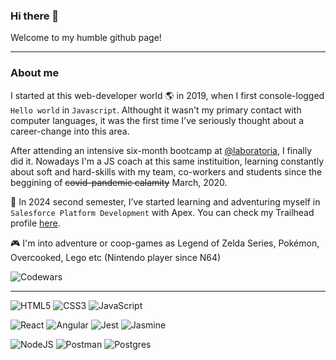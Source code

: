 ### Hi there 👋

Welcome to my humble github page!

---

### About me

I started at this web-developer world :earth_americas: in 2019, when I first console-logged `Hello world` in `Javascript`. Althought it wasn't my primary contact with computer languages, it was the first time I've seriously thought about a career-change into this area.

After attending an intensive six-month bootcamp at [@laboratoria](https://github.com/Laboratoria), I finally did it. Nowadays I'm a JS coach at this same instituition, learning constantly about soft and hard-skills with my team, co-workers and students since the beggining of ~~covid-pandemic calamity~~ March, 2020.

🌱 In 2024 second semester, I’ve started learning and adventuring myself in `Salesforce Platform Development` with Apex. You can check my Trailhead profile [here](https://www.salesforce.com/trailblazer/moniyama). 

:video_game:
I'm into adventure or coop-games as Legend of Zelda Series, Pokémon, Overcooked, Lego etc (Nintendo player since N64)

![Codewars](https://www.codewars.com/users/moniyama/badges/small)

---

![HTML5](https://img.shields.io/badge/html5-%23E34F26.svg?style=for-the-badge&logo=html5&logoColor=white)
![CSS3](https://img.shields.io/badge/css3-%231572B6.svg?style=for-the-badge&logo=css3&logoColor=white)
![JavaScript](https://img.shields.io/badge/javascript-%23323330.svg?style=for-the-badge&logo=javascript&logoColor=%23F7DF1E)

![React](https://img.shields.io/badge/react-%2320232a.svg?style=for-the-badge&logo=react&logoColor=%2361DAFB)
![Angular](https://img.shields.io/badge/angular-%23DD0031.svg?style=for-the-badge&logo=angular&logoColor=white)
![Jest](https://img.shields.io/badge/-jest-%23C21325?style=for-the-badge&logo=jest&logoColor=white)
![Jasmine](https://img.shields.io/badge/-Jasmine-%238A4182?style=for-the-badge&logo=Jasmine&logoColor=white)

![NodeJS](https://img.shields.io/badge/node.js-6DA55F?style=for-the-badge&logo=node.js&logoColor=white)
![Postman](https://img.shields.io/badge/Postman-FF6C37?style=for-the-badge&logo=postman&logoColor=white)
![Postgres](https://img.shields.io/badge/postgres-%23316192.svg?style=for-the-badge&logo=postgresql&logoColor=white)

<!--
**moniyama/moniyama** is a ✨ _special_ ✨ repository because its `README.md` (this file) appears on your GitHub profile.

Here are some ideas to get you started:

- 🔭 I’m currently working on ...
- 🌱 I’m currently learning ...
- 👯 I’m looking to collaborate on ...
- 🤔 I’m looking for help with ...
- 💬 Ask me about ...
- 📫 How to reach me: ...
- 😄 Pronouns: ...
- ⚡ Fun fact: ...
-->
